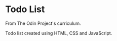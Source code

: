 # Todo List

From The Odin Project's curriculum.

Todo list created using HTML, CSS and JavaScript.
